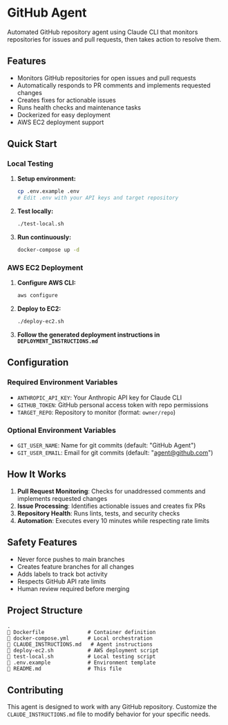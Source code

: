 # GitHub Agent

Automated GitHub repository agent using Claude CLI that monitors repositories for issues and pull requests, then takes action to resolve them.

## Features

- Monitors GitHub repositories for open issues and pull requests
- Automatically responds to PR comments and implements requested changes
- Creates fixes for actionable issues
- Runs health checks and maintenance tasks
- Dockerized for easy deployment
- AWS EC2 deployment support

## Quick Start

### Local Testing

1. **Setup environment:**
   ```bash
   cp .env.example .env
   # Edit .env with your API keys and target repository
   ```

2. **Test locally:**
   ```bash
   ./test-local.sh
   ```

3. **Run continuously:**
   ```bash
   docker-compose up -d
   ```

### AWS EC2 Deployment

1. **Configure AWS CLI:**
   ```bash
   aws configure
   ```

2. **Deploy to EC2:**
   ```bash
   ./deploy-ec2.sh
   ```

3. **Follow the generated deployment instructions in `DEPLOYMENT_INSTRUCTIONS.md`**

## Configuration

### Required Environment Variables

- `ANTHROPIC_API_KEY`: Your Anthropic API key for Claude CLI
- `GITHUB_TOKEN`: GitHub personal access token with repo permissions
- `TARGET_REPO`: Repository to monitor (format: `owner/repo`)

### Optional Environment Variables

- `GIT_USER_NAME`: Name for git commits (default: "GitHub Agent")
- `GIT_USER_EMAIL`: Email for git commits (default: "agent@github.com")

## How It Works

1. **Pull Request Monitoring**: Checks for unaddressed comments and implements requested changes
2. **Issue Processing**: Identifies actionable issues and creates fix PRs
3. **Repository Health**: Runs lints, tests, and security checks
4. **Automation**: Executes every 10 minutes while respecting rate limits

## Safety Features

- Never force pushes to main branches
- Creates feature branches for all changes
- Adds labels to track bot activity
- Respects GitHub API rate limits
- Human review required before merging

## Project Structure

```
.
   Dockerfile              # Container definition
   docker-compose.yml      # Local orchestration
   CLAUDE_INSTRUCTIONS.md   # Agent instructions
   deploy-ec2.sh           # AWS deployment script
   test-local.sh           # Local testing script
   .env.example            # Environment template
   README.md               # This file
```

## Contributing

This agent is designed to work with any GitHub repository. Customize the `CLAUDE_INSTRUCTIONS.md` file to modify behavior for your specific needs.